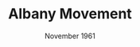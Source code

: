 ---
layout: events
title: Albany Movement
year: 1961
category: albany movement
location: Albany, Georgia
date: November 1961
image:
description: The Albany movement sought to fight the system of racial segregation. It was composed of multiple civil rights movements in Albany such as the Student Nonviolent Coordinating Committee (SNCC), the National Association for the Advancement of Colored People (NAACP) to name a few. 
songdesc: Members sung freedom songs during the meetings which became a frequent part of the marches. We Shall Overcome was labelled as the 'anthem' of the civil rights movement which is seen to have taken lyrics from a hymn by Charles Albert called 'I'll Overcome Someday'
songs related:
---